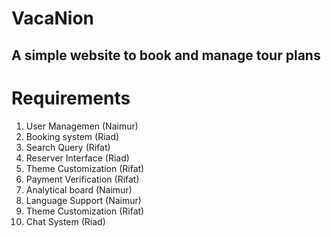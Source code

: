 # VacaNion
## A simple website to book and manage tour plans

# Requirements
1. User Managemen (Naimur)
2. Booking system (Riad)
3. Search Query (Rifat)
4. Reserver Interface (Riad)
5. Theme Customization (Rifat)
6. Payment Verification (Rifat)
7. Analytical board (Naimur)
8. Language Support (Naimur)
9. Theme Customization (Rifat)
10. Chat System (Riad)